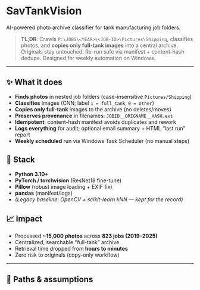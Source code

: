 # SavTankVision
AI-powered photo archive classifier for tank manufacturing job folders.

> **TL;DR**: Crawls `P:\JOBS\<YEAR>\<JOB-ID>\Pictures\Shipping`, classifies photos, and **copies only full-tank images** into a central archive. Originals stay untouched. Re-run safe via manifest + content-hash dedupe. Designed for weekly automation on Windows.

---

## ✨ What it does
- **Finds photos** in nested job folders (case-insensitive `Pictures/Shipping`)
- **Classifies** images (CNN; label `1 = full_tank`, `0 = other`)
- **Copies only full-tank** images to the archive (no deletes/moves)
- **Preserves provenance** in filenames: `JOBID__ORIGNAME__HASH.ext`
- **Idempotent**: content-hash manifest avoids duplicates and rework
- **Logs everything** for audit; optional email summary + HTML “last run” report
- **Weekly scheduled** run via Windows Task Scheduler (no manual steps)

## 🧱 Stack
- **Python 3.10+**
- **PyTorch / torchvision** (ResNet18 fine-tune)
- **Pillow** (robust image loading + EXIF fix)
- **pandas** (manifest/logs)
- *(Legacy baseline: OpenCV + scikit-learn kNN — kept for the record)*

## 📈 Impact
- Processed **~15,000 photos** across **823 jobs (2019–2025)**
- Centralized, searchable “full-tank” archive
- Retrieval time dropped from **hours to minutes**
- Zero risk to originals (copy-only workflow)

---

## 📂 Paths & assumptions
